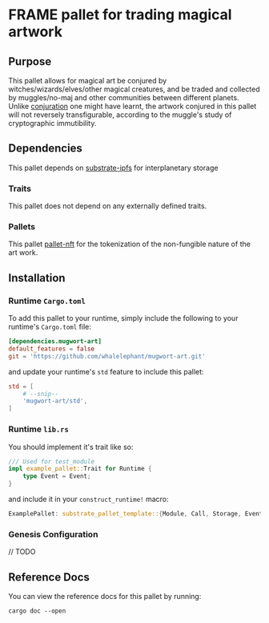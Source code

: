 # FRAME pallet for trading magical artwork

## Purpose

This pallet allows for magical art be conjured by witches/wizards/elves/other magical creatures, and be traded and collected by muggles/no-maj and other communities between different planets.  Unlike [conjuration](https://harrypotter.fandom.com/wiki/Conjuration) one might have learnt, the artwork conjured in this pallet will not reversely transfigurable, according to the muggle's study of cryptographic immutibility.
## Dependencies

This pallet depends on [substrate-ipfs]() for interplanetary storage 

### Traits

This pallet does not depend on any externally defined traits.

### Pallets

This pallet [pallet-nft](https://github.com/danforbes/pallet-nft) for the tokenization of the non-fungible nature of the art work.

## Installation

### Runtime `Cargo.toml`

To add this pallet to your runtime, simply include the following to your runtime's `Cargo.toml` file:

```TOML
[dependencies.mugwort-art]
default_features = false
git = 'https://github.com/whalelephant/mugwort-art.git'
```

and update your runtime's `std` feature to include this pallet:

```TOML
std = [
    # --snip--
    'mugwort-art/std',
]
```

### Runtime `lib.rs`

You should implement it's trait like so:

```rust
/// Used for test_module
impl example_pallet::Trait for Runtime {
	type Event = Event;
}
```

and include it in your `construct_runtime!` macro:

```rust
ExamplePallet: substrate_pallet_template::{Module, Call, Storage, Event<T>},
```

### Genesis Configuration

// TODO 

## Reference Docs

You can view the reference docs for this pallet by running:

```
cargo doc --open
```

